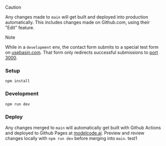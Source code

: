 > [!CAUTION]  
> Any changes made to `main` will get built and deployed into production automatically. This includes changes made on Github.com, using their "Edit" feature.

> [!NOTE]  
> While in a `development` env, the contact form submits to a special test form on [usebasin.com](https://usebasin.com/app/forms/35660/form_settings/edit). That form only redirects successful submissions to [port 3000](http://localhost:3000/).

### Setup

`npm install`

### Development

`npm run dev`

### Deploy

Any changes merged to `main` will automatically get built with Github Actions and deployed to Github Pages at [modelcode.ai](https://modelcode.ai). Preview and review changes locally with `npm run dev` before merging into `main`.
test1
